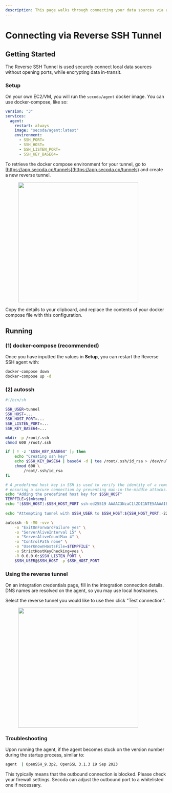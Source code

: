 ```yaml
---
description: This page walks through connecting your data sources via a Reverse SSH Tunnel
---
```


# Connecting via Reverse SSH Tunnel

## **Getting Started**

The Reverse SSH Tunnel is used securely connect local data sources without opening ports, while encrypting data in-transit.

### **Setup**

On your own EC2/VM, you will run the `secoda/agent` docker image. You can use docker-compose, like so:

```yml
version: "3"
services:
  agent:
    restart: always
    image: "secoda/agent:latest"
    environment:
      - SSH_PORT=
      - SSH_HOST=
      - SSH_LISTEN_PORT=
      - SSH_KEY_BASE64=
```

To retrieve the docker compose environment for your tunnel, go to [https://app.secoda.co/tunnels](https://app.secoda.co/tunnels) and create a new reverse tunnel.

<figure><img src="https://secoda-public-media-assets.s3.amazonaws.com/e6807591-f663-464a-837c-cca19a138e17.png" alt="" width="375"><figcaption></figcaption></figure>

Copy the details to your clipboard, and replace the contents of your docker compose file with this configuration.



## Running

### **(1) docker-compose (recommended)**

Once you have inputted the values in **Setup**, you can restart the Reverse SSH agent with:

```bash
docker-compose down
docker-compose up -d
```

### **(2) autossh**

```bash
#!/bin/sh

SSH_USER=tunnel
SSH_HOST=...
SSH_HOST_PORT=...
SSH_LISTEN_PORT=...
SSH_KEY_BASE64=...

mkdir -p /root/.ssh
chmod 600 /root/.ssh

if [ ! -z "$SSH_KEY_BASE64" ]; then
    echo "Creating ssh key"
	echo $SSH_KEY_BASE64 | base64 -d | tee /root/.ssh/id_rsa > /dev/null
	chmod 600 \
		/root/.ssh/id_rsa
fi

# A predefined host key in SSH is used to verify the identity of a remote server,
# ensuring a secure connection by preventing man-in-the-middle attacks.
echo "Adding the predefined host key for $SSH_HOST"
TEMPFILE=$(mktemp)
echo "[$SSH_HOST]:$SSH_HOST_PORT ssh-ed25519 AAAAC3NzaC1lZDI1NTE5AAAAIBo2+mYwlNTvJXrNCETYHrrHyUGMnWdQO5vEhFVU833o" > $TEMPFILE
 
echo "Attempting tunnel with $SSH_USER to $SSH_HOST:${SSH_HOST_PORT:-22}"

autossh -N -M0 -vvv \
    -o "ExitOnForwardFailure yes" \
    -o "ServerAliveInterval 15" \
    -o "ServerAliveCountMax 4" \
    -o "ControlPath none" \
    -o "UserKnownHostsFile=$TEMPFILE" \
    -o StrictHostKeyChecking=yes \
    -R 0.0.0.0:$SSH_LISTEN_PORT \
    $SSH_USER@$SSH_HOST -p $SSH_HOST_PORT
```

### Using the reverse tunnel

On an integration credentials page, fill in the integration connection details. DNS names are resolved on the agent, so you may use local hostnames.

Select the reverse tunnel you would like to use then click "Test connection".

<figure><img src="https://secoda-public-media-assets.s3.amazonaws.com/d634e6ca-a785-4ca4-87f9-211cf4958137.png" alt="" width="375"><figcaption></figcaption></figure>

### Troubleshooting

Upon running the agent, if the agent becomes stuck on the version number during the startup process, similar to:

```bash
agent  | OpenSSH_9.3p2, OpenSSL 3.1.3 19 Sep 2023
```

This typically means that the outbound connection is blocked. Please check your firewall settings. Secoda can adjust the outbound port to a whitelisted one if necessary.
